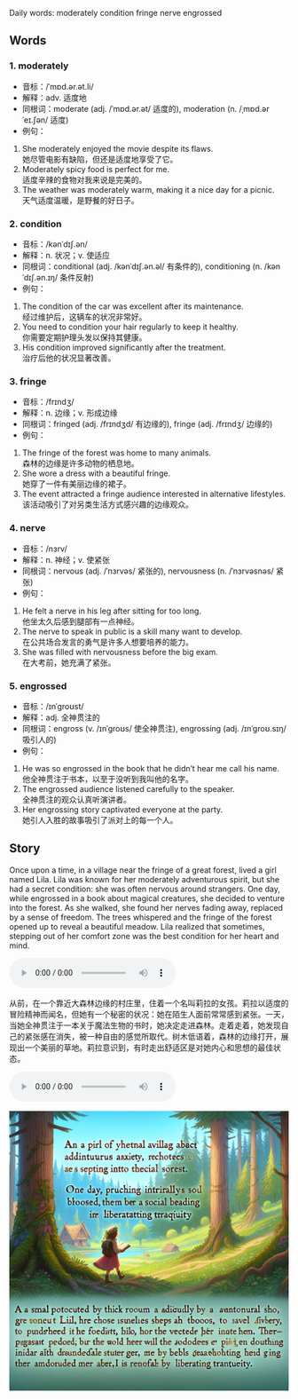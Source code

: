 Daily words: moderately condition fringe nerve engrossed

## Words
### 1. moderately
- 音标：/ˈmɒd.ər.ət.li/ <span style="cursor: pointer;" onclick="document.getElementById('audio-player-1').play()"><i class="fas fa-volume-up"></i></span>
<audio id="audio-player-1" src="audios/words/moderately.mp3" style="display:none;"></audio>
- 解释：adv. 适度地
- 同根词：moderate (adj. /ˈmɒd.ər.ət/ 适度的), moderation (n. /ˌmɒd.ərˈeɪ.ʃən/ 适度)
- 例句：
1. She moderately enjoyed the movie despite its flaws.  
她尽管电影有缺陷，但还是适度地享受了它。
2. Moderately spicy food is perfect for me.  
适度辛辣的食物对我来说是完美的。
3. The weather was moderately warm, making it a nice day for a picnic.  
天气适度温暖，是野餐的好日子。

### 2. condition
- 音标：/kənˈdɪʃ.ən/ <span style="cursor: pointer;" onclick="document.getElementById('audio-player-2').play()"><i class="fas fa-volume-up"></i></span>
<audio id="audio-player-2" src="audios/words/condition.mp3" style="display:none;"></audio>
- 解释：n. 状况；v. 使适应
- 同根词：conditional (adj. /kənˈdɪʃ.ən.əl/ 有条件的), conditioning (n. /kənˈdɪʃ.ən.ɪŋ/ 条件反射)
- 例句：
1. The condition of the car was excellent after its maintenance.  
经过维护后，这辆车的状况非常好。
2. You need to condition your hair regularly to keep it healthy.  
你需要定期护理头发以保持其健康。
3. His condition improved significantly after the treatment.  
治疗后他的状况显著改善。

### 3. fringe
- 音标：/frɪndʒ/ <span style="cursor: pointer;" onclick="document.getElementById('audio-player-3').play()"><i class="fas fa-volume-up"></i></span>
<audio id="audio-player-3" src="audios/words/fringe.mp3" style="display:none;"></audio>
- 解释：n. 边缘；v. 形成边缘
- 同根词：fringed (adj. /frɪndʒd/ 有边缘的), fringe (adj. /frɪndʒ/ 边缘的)
- 例句：
1. The fringe of the forest was home to many animals.  
森林的边缘是许多动物的栖息地。
2. She wore a dress with a beautiful fringe.  
她穿了一件有美丽边缘的裙子。
3. The event attracted a fringe audience interested in alternative lifestyles.  
该活动吸引了对另类生活方式感兴趣的边缘观众。

### 4. nerve
- 音标：/nɜrv/ <span style="cursor: pointer;" onclick="document.getElementById('audio-player-4').play()"><i class="fas fa-volume-up"></i></span>
<audio id="audio-player-4" src="audios/words/nerve.mp3" style="display:none;"></audio>
- 解释：n. 神经；v. 使紧张
- 同根词：nervous (adj. /ˈnɜrvəs/ 紧张的), nervousness (n. /ˈnɜrvəsnəs/ 紧张)
- 例句：
1. He felt a nerve in his leg after sitting for too long.  
他坐太久后感到腿部有一点神经。
2. The nerve to speak in public is a skill many want to develop.  
在公共场合发言的勇气是许多人想要培养的能力。
3. She was filled with nervousness before the big exam.  
在大考前，她充满了紧张。

### 5. engrossed
- 音标：/ɪnˈɡroʊst/ <span style="cursor: pointer;" onclick="document.getElementById('audio-player-5').play()"><i class="fas fa-volume-up"></i></span>
<audio id="audio-player-5" src="audios/words/engrossed.mp3" style="display:none;"></audio>
- 解释：adj. 全神贯注的
- 同根词：engross (v. /ɪnˈɡroʊs/ 使全神贯注), engrossing (adj. /ɪnˈɡroʊ.sɪŋ/ 吸引人的)
- 例句：
1. He was so engrossed in the book that he didn’t hear me call his name.  
他全神贯注于书本，以至于没听到我叫他的名字。
2. The engrossed audience listened carefully to the speaker.  
全神贯注的观众认真听演讲者。
3. Her engrossing story captivated everyone at the party.  
她引人入胜的故事吸引了派对上的每一个人。

## Story
Once upon a time, in a village near the fringe of a great forest, lived a girl named Lila. Lila was known for her moderately adventurous spirit, but she had a secret condition: she was often nervous around strangers. One day, while engrossed in a book about magical creatures, she decided to venture into the forest. As she walked, she found her nerves fading away, replaced by a sense of freedom. The trees whispered and the fringe of the forest opened up to reveal a beautiful meadow. Lila realized that sometimes, stepping out of her comfort zone was the best condition for her heart and mind.

<audio controls>
  <source src="https://files.dwong.top/2024-10-05-english.mp3" type="audio/mpeg">
  你的浏览器不支持音频元素。
</audio>
  

从前，在一个靠近大森林边缘的村庄里，住着一个名叫莉拉的女孩。莉拉以适度的冒险精神而闻名，但她有一个秘密的状况：她在陌生人面前常常感到紧张。一天，当她全神贯注于一本关于魔法生物的书时，她决定走进森林。走着走着，她发现自己的紧张感在消失，被一种自由的感觉所取代。树木低语着，森林的边缘打开，展现出一个美丽的草地。莉拉意识到，有时走出舒适区是对她内心和思想的最佳状态。

<audio controls>
  <source src="https://files.dwong.top/2024-10-05-chinese.mp3" type="audio/mpeg">
  你的浏览器不支持音频元素。
</audio>
  

![story](./images/2024-10-05.png)

